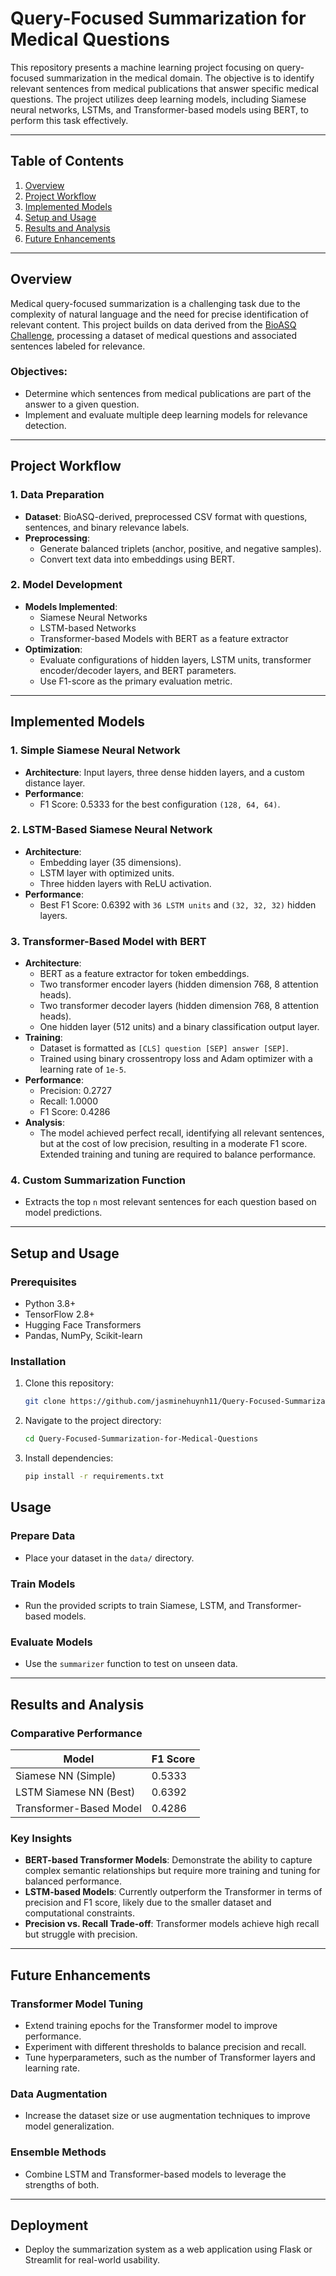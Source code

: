 # Query-Focused Summarization for Medical Questions

This repository presents a machine learning project focusing on query-focused summarization in the medical domain. The objective is to identify relevant sentences from medical publications that answer specific medical questions. The project utilizes deep learning models, including Siamese neural networks, LSTMs, and Transformer-based models using BERT, to perform this task effectively.

---

## Table of Contents
1. [Overview](#overview)
2. [Project Workflow](#project-workflow)
3. [Implemented Models](#implemented-models)
4. [Setup and Usage](#setup-and-usage)
5. [Results and Analysis](#results-and-analysis)
6. [Future Enhancements](#future-enhancements)

---

## Overview

Medical query-focused summarization is a challenging task due to the complexity of natural language and the need for precise identification of relevant content. This project builds on data derived from the [BioASQ Challenge](http://www.bioasq.org/), processing a dataset of medical questions and associated sentences labeled for relevance.

### Objectives:
- Determine which sentences from medical publications are part of the answer to a given question.
- Implement and evaluate multiple deep learning models for relevance detection.

---

## Project Workflow

### 1. Data Preparation
- **Dataset**: BioASQ-derived, preprocessed CSV format with questions, sentences, and binary relevance labels.
- **Preprocessing**:
  - Generate balanced triplets (anchor, positive, and negative samples).
  - Convert text data into embeddings using BERT.

### 2. Model Development
- **Models Implemented**:
  - Siamese Neural Networks
  - LSTM-based Networks
  - Transformer-based Models with BERT as a feature extractor
- **Optimization**:
  - Evaluate configurations of hidden layers, LSTM units, transformer encoder/decoder layers, and BERT parameters.
  - Use F1-score as the primary evaluation metric.

---

## Implemented Models

### 1. Simple Siamese Neural Network
- **Architecture**: Input layers, three dense hidden layers, and a custom distance layer.
- **Performance**:
  - F1 Score: 0.5333 for the best configuration `(128, 64, 64)`.

### 2. LSTM-Based Siamese Neural Network
- **Architecture**:
  - Embedding layer (35 dimensions).
  - LSTM layer with optimized units.
  - Three hidden layers with ReLU activation.
- **Performance**:
  - Best F1 Score: 0.6392 with `36 LSTM units` and `(32, 32, 32)` hidden layers.

### 3. Transformer-Based Model with BERT
- **Architecture**:
  - BERT as a feature extractor for token embeddings.
  - Two transformer encoder layers (hidden dimension 768, 8 attention heads).
  - Two transformer decoder layers (hidden dimension 768, 8 attention heads).
  - One hidden layer (512 units) and a binary classification output layer.
- **Training**:
  - Dataset is formatted as `[CLS] question [SEP] answer [SEP]`.
  - Trained using binary crossentropy loss and Adam optimizer with a learning rate of `1e-5`.
- **Performance**:
  - Precision: 0.2727
  - Recall: 1.0000
  - F1 Score: 0.4286
- **Analysis**:
  - The model achieved perfect recall, identifying all relevant sentences, but at the cost of low precision, resulting in a moderate F1 score. Extended training and tuning are required to balance performance.

### 4. Custom Summarization Function
- Extracts the top `n` most relevant sentences for each question based on model predictions.

---

## Setup and Usage

### Prerequisites
- Python 3.8+
- TensorFlow 2.8+
- Hugging Face Transformers
- Pandas, NumPy, Scikit-learn

### Installation
1. Clone this repository:
   ```bash
   git clone https://github.com/jasminehuynh11/Query-Focused-Summarization-for-Medical-Questions.git
   ```

2. Navigate to the project directory:
   ```bash
   cd Query-Focused-Summarization-for-Medical-Questions
   ```

3. Install dependencies:
   ```bash
   pip install -r requirements.txt
   ```

## Usage

### Prepare Data
- Place your dataset in the `data/` directory.

### Train Models
- Run the provided scripts to train Siamese, LSTM, and Transformer-based models.

### Evaluate Models
- Use the `summarizer` function to test on unseen data.

---

## Results and Analysis

### Comparative Performance

| Model                    | F1 Score |
|--------------------------|----------|
| Siamese NN (Simple)      | 0.5333   |
| LSTM Siamese NN (Best)   | 0.6392   |
| Transformer-Based Model  | 0.4286   |

### Key Insights

- **BERT-based Transformer Models**: Demonstrate the ability to capture complex semantic relationships but require more training and tuning for balanced performance.
- **LSTM-based Models**: Currently outperform the Transformer in terms of precision and F1 score, likely due to the smaller dataset and computational constraints.
- **Precision vs. Recall Trade-off**: Transformer models achieve high recall but struggle with precision.

---

## Future Enhancements

### Transformer Model Tuning
- Extend training epochs for the Transformer model to improve performance.
- Experiment with different thresholds to balance precision and recall.
- Tune hyperparameters, such as the number of Transformer layers and learning rate.

### Data Augmentation
- Increase the dataset size or use augmentation techniques to improve model generalization.

### Ensemble Methods
- Combine LSTM and Transformer-based models to leverage the strengths of both.

---

## Deployment
- Deploy the summarization system as a web application using Flask or Streamlit for real-world usability.
